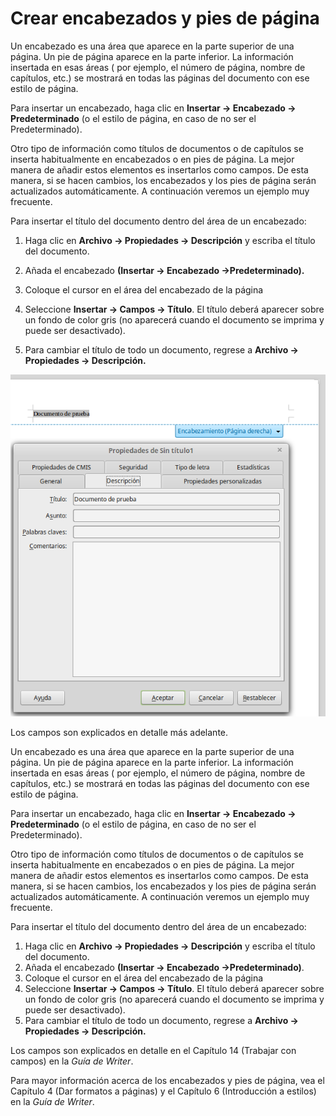 
# Crear encabezados y pies de página

Un encabezado es una área que aparece en la parte superior de una página. Un pie de página aparece en la parte inferior. La información insertada en esas áreas ( por ejemplo, el número de página, nombre de capítulos, etc.) se mostrará en todas las páginas del documento con ese estilo de página.


Para insertar un encabezado, haga clic en **Insertar ****→**** Encabezado ****→**** Predeterminado** (o el estilo de página, en caso de no ser el Predeterminado).

Otro tipo de información como títulos de documentos o de capítulos se inserta habitualmente en encabezados o en pies de página. La mejor manera de añadir estos elementos es insertarlos como campos. De esta manera, si se hacen cambios, los encabezados y los pies de página serán actualizados automáticamente. A continuación veremos un ejemplo muy frecuente.

Para insertar el título del documento dentro del área de un encabezado:

1. Haga clic en **Archivo → Propiedades → Descripción** y escriba el título del documento.

2. Añada el encabezado **(Insertar → Encabezado →Predeterminado).**

3. Coloque el cursor en el área del encabezado de la página

4. Seleccione **Insertar → Campos → Título**. El título deberá aparecer sobre un fondo de color gris (no aparecerá cuando el documento se imprima y puede ser desactivado).

5. Para cambiar el título de todo un documento, regrese a **Archivo → Propiedades → Descripción.**


![](https://raw.githubusercontent.com/catedu/libreOffice-la-suite-ofimatica-libre/master/img/Seleccion_276.png)

Los campos son explicados en detalle más adelante.

Un encabezado es una área que aparece en la parte superior de una página. Un pie de página aparece en la parte inferior. La información insertada en esas áreas ( por ejemplo, el número de página, nombre de capítulos, etc.) se mostrará en todas las páginas del documento con ese estilo de página.

Para insertar un encabezado, haga clic en **Insertar ****→**** Encabezado ****→**** Predeterminado** (o el estilo de página, en caso de no ser el Predeterminado).

Otro tipo de información como títulos de documentos o de capítulos se inserta habitualmente en encabezados o en pies de página. La mejor manera de añadir estos elementos es insertarlos como campos. De esta manera, si se hacen cambios, los encabezados y los pies de página serán actualizados automáticamente. A continuación veremos un ejemplo muy frecuente.

Para insertar el título del documento dentro del área de un encabezado:

1. Haga clic en **Archivo → Propiedades → Descripción** y escriba el título del documento.
2. Añada el encabezado **(Insertar → Encabezado →Predeterminado)**.
3. Coloque el cursor en el área del encabezado de la página
4. Seleccione **Insertar → Campos → Título**. El título deberá aparecer sobre un fondo de color gris (no aparecerá cuando el documento se imprima y puede ser desactivado).
5. Para cambiar el título de todo un documento, regrese a **Archivo → Propiedades → Descripción.**

Los campos son explicados en detalle en el Capítulo 14 (Trabajar con campos) en la *Guía de Writer*.

Para mayor información acerca de los encabezados y pies de página, vea el Capítulo 4 (Dar formatos a páginas) y el Capítulo 6 (Introducción a estilos) en la *Guía de Writer*.


